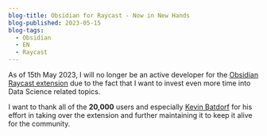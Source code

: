 ```yaml
---
blog-title: Obsidian for Raycast - Now in New Hands
blog-published: 2023-05-15
blog-tags:
  - Obsidian
  - EN
  - Raycast
---
```


As of 15th May 2023, I will no longer be an active developer for the [Obsidian Raycast extension](https://www.raycast.com/KevinBatdorf/obsidian) due to the fact that I want to invest even more time into Data Science related topics. 

I want to thank all of the **20,000** users and especially [Kevin Batdorf](https://github.com/KevinBatdorf/) for his effort in taking over the extension and further maintaining it to keep it alive for the community.

